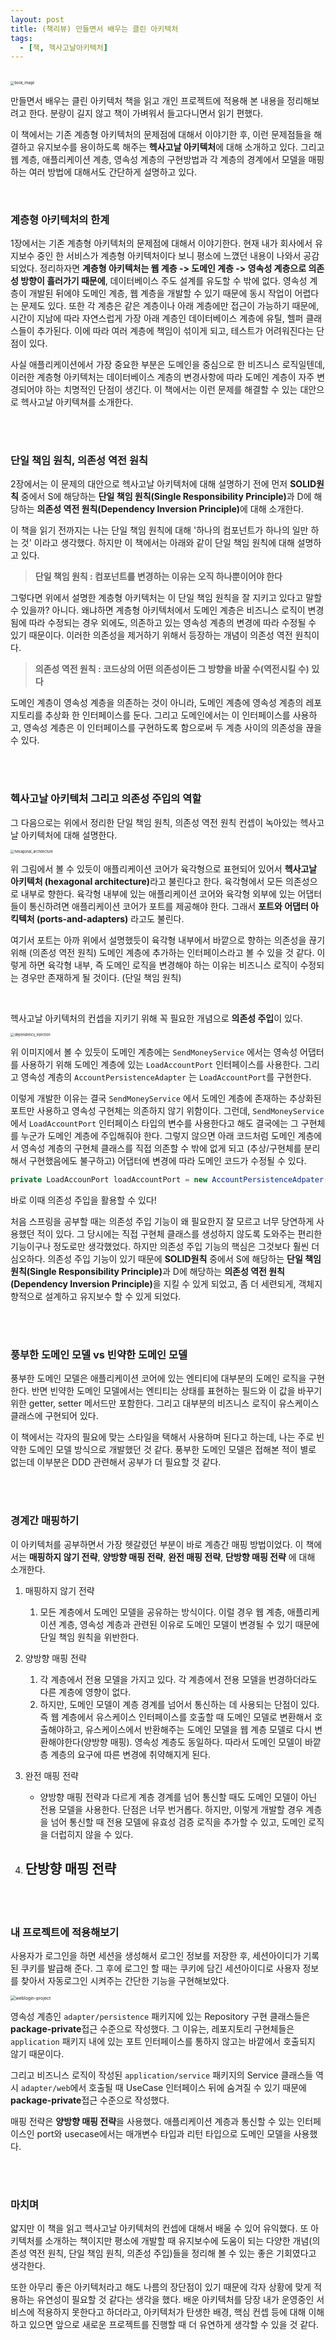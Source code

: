 ```yaml
---
layout: post
title: (책리뷰) 만들면서 배우는 클린 아키텍처
tags:
  - [책, 헥사고날아키텍처]
---
```


<br>

<img src="https://github.com/AmyJJung/blog/blob/main/images/hexagonal_architecture/clean-archi-book.jpeg?raw=true" alt="book_image" style="zoom:40%;" />

만들면서 배우는 클린 아키텍처 책을 읽고 개인 프로젝트에 적용해 본 내용을 정리해보려고 한다. 분량이 길지 않고 책이 가벼워서 들고다니면서 읽기 편했다. 

이 책에서는 기존 계층형 아키텍처의 문제점에 대해서 이야기한 후, 이런 문제점들을 해결하고 유지보수를 용이하도록 해주는 <b>헥사고날 아키텍처</b>에 대해 소개하고 있다. 그리고 웹 계층, 애플리케이션 계층, 영속성 계층의 구현방법과 각 계층의 경계에서 모델을 매핑하는 여러 방법에 대해서도 간단하게 설명하고 있다.

<br>

### 계층형 아키텍처의 한계

1장에서는 기존 계층형 아키텍처의 문제점에 대해서 이야기한다. 현재 내가 회사에서 유지보수 중인 한 서비스가 계층형 아키텍처이다 보니 평소에 느꼈던 내용이 나와서 공감되었다. 정리하자면 <b>계층형 아키텍처는 웹 계층 -> 도메인 계층 -> 영속성 계층으로 의존성 방향이 흘러가기 때문에</b>, 데이터베이스 주도 설계를 유도할 수 밖에 없다. 영속성 계층이 개발된 뒤에야 도메인 계층, 웹 계층을 개발할 수 있기 때문에 동시 작업이 어렵다는 문제도 있다. 또한 각 계층은 같은 계층이나 아래 계층에만 접근이 가능하기 때문에, 시간이 지남에 따라 자연스럽게 가장 아래 계층인 데이터베이스 계층에 유틸, 헬퍼 클래스들이 추가된다. 이에 따라 여러 계층에 책임이 섞이게 되고, 테스트가 어려워진다는 단점이 있다.

사실 애플리케이션에서 가장 중요한 부분은 도메인을 중심으로 한 비즈니스 로직일텐데, 이러한 계층형 아키텍처는 데이터베이스 계층의 변경사항에 따라 도메인 계층이 자주 변경되어야 하는 치명적인 단점이 생긴다. 이 책에서는 이런 문제를 해결할 수 있는 대안으로 헥사고날 아키텍쳐를 소개한다. 

<br><br>

### 단일 책임 원칙, 의존성 역전 원칙

2장에서는 이 문제의 대안으로 헥사고날 아키텍처에 대해 설명하기 전에 먼저 <b>SOLID원칙</b> 중에서 S에 해당하는 <b>단일 책임 원칙(Single Responsibility Principle)</b>과 D에 해당하는 <b>의존성 역전 원칙(Dependency Inversion Principle)</b>에 대해 소개한다. 

이 책을 읽기 전까지는 나는 단일 책임 원칙에 대해 '하나의 컴포넌트가 하나의 일만 하는 것' 이라고 생각했다. 하지만 이 책에서는 아래와 같이 단일 책임 원칙에 대해 설명하고 있다. 

> <b>단일 책임 원칙 : 컴포넌트를 변경하는 이유는 오직 하나뿐이어야 한다</b>

그렇다면 위에서 설명한 계층형 아키텍처는 이 단일 책임 원칙을 잘 지키고 있다고 말할 수 있을까? 아니다. 왜냐하면 계층형 아키텍처에서 도메인 계층은 비즈니스 로직이 변경됨에 따라 수정되는 경우 외에도, 의존하고 있는 영속성 계층의 변경에 따라 수정될 수 있기 때문이다. 이러한 의존성을 제거하기 위해서 등장하는 개념이 의존성 역전 원칙이다. 

> <b>의존성 역전 원칙 : 코드상의 어떤 의존성이든 그 방향을 바꿀 수(역전시킬 수) 있다</b>

도메인 계층이 영속성 계층을 의존하는 것이 아니라, 도메인 계층에 영속성 계층의 레포지토리를 추상화 한 인터페이스를 둔다. 그리고 도메인에서는 이 인터페이스를 사용하고, 영속성 계층은 이 인터페이스를 구현하도록 함으로써 두 계층 사이의 의존성을 끊을 수 있다. 

<br>

<br>

### 헥사고날 아키텍처 그리고 의존성 주입의 역할

그 다음으로는 위에서 정리한 단일 책임 원칙, 의존성 역전 원칙 컨셉이 녹아있는 헥사고날 아키텍처에 대해 설명한다.

<img src="https://github.com/AmyJJung/blog/blob/main/images/hexagonal_architecture/hexagonal.jpeg?raw=true" alt="hexagonal_architecture" style="zoom:40%;" />

위 그림에서 볼 수 있듯이 애플리케이션 코어가 육각형으로 표현되어 있어서 <b>헥사고날 아키텍처 (hexagonal architecture)</b>라고 불린다고 한다. 육각형에서 모든 의존성으로 내부로 향한다. 육각형 내부에 있는 애플리케이션 코어와 육각형 외부에 있는 어댑터들이 통신하려면 애플리케이션 코어가 포트를 제공해야 한다. 그래서 <b>포트와 어댑터 아킥텍처 (ports-and-adapters)</b> 라고도 불린다. 

여기서 포트는 아까 위에서 설명했듯이 육각형 내부에서 바깥으로 향하는 의존성을 끊기 위해 (의존성 역전 원칙)  도메인 계층에 추가하는 인터페이스라고 볼 수 있을 것 같다. 이렇게 하면 육각형 내부, 즉 도메인 로직을 변경해야 하는 이유는 비즈니스 로직이 수정되는 경우만 존재하게 될 것이다. (단일 책임 원칙)

<br>

헥사고날 아키텍처의 컨셉을 지키기 위해 꼭 필요한 개념으로 <b>의존성 주입</b>이 있다. 

<img src="https://github.com/AmyJJung/blog/blob/main/images/hexagonal_architecture/hexagonal-example.jpeg?raw=true" alt="dependency_injection" style="zoom:40%;" />

위 이미지에서 볼 수 있듯이 도메인 계층에는 `SendMoneyService` 에서는 영속성 어댑터를 사용하기 위해 도메인 계층에 있는 `LoadAccountPort` 인터페이스를 사용한다. 그리고 영속성 계층의 `AccountPersistenceAdapter` 는 `LoadAccountPort`를 구현한다. 

이렇게 개발한 이유는 결국 `SendMoneyService` 에서 도메인 계층에 존재하는 추상화된 포트만 사용하고 영속성 구현체는 의존하지 않기 위함이다. 그런데, `SendMoneyService` 에서 `LoadAccountPort` 인터페이스 타입의 변수를 사용한다고 해도 결국에는 그 구현체를 누군가 도메인 계층에 주입해줘야 한다. 그렇지 않으면 아래 코드처럼 도메인 계층에서 영속성 계층의 구현체 클래스를 직접 의존할 수 밖에 없게 되고 (추상/구현체를 분리해서 구현했음에도 불구하고) 어댑터에 변경에 따라 도메인 코드가 수정될 수 있다. 

```java
private LoadAccounPort loadAccountPort = new AccountPersistenceAdpater();
```

바로 이때 의존성 주입을 활용할 수 있다!

처음 스프링을 공부할 때는 의존성 주입 기능이 왜 필요한지 잘 모르고 너무 당연하게 사용했던 적이 있다. 그 당시에는 직접 구현체 클래스를 생성하지 않도록 도와주는 편리한 기능이구나 정도로만 생각했었다. 하지만 의존성 주입 기능의 핵심은 그것보다 훨씬 더 심오하다. 의존성 주입 기능이 있기 때문에 <b>SOLID원칙</b> 중에서 S에 해당하는 <b>단일 책임 원칙(Single Responsibility Principle)</b>과 D에 해당하는 <b>의존성 역전 원칙(Dependency Inversion Principle)</b>을 지킬 수 있게 되었고, 좀 더 세련되게, 객체지향적으로 설계하고 유지보수 할 수 있게 되었다. 

<br>

<br>

### 풍부한 도메인 모델 vs 빈약한 도메인 모델

풍부한 도메인 모델은 애플리케이션 코어에 있는 엔티티에 대부분의 도메인 로직을 구현한다. 반면 빈약한 도메인 모델에서는 엔티티는 상태를 표현하는 필드와 이 값을 바꾸기 위한 getter, setter 메서드만 포함한다. 그리고 대부분의 비즈니스 로직이 유스케이스 클래스에 구현되어 있다. 

이 책에서는 각자의 필요에 맞는 스타일을 택해서 사용하며 된다고 하는데, 나는 주로 빈약한 도메인 모델 방식으로 개발했던 것 같다. 풍부한 도메인 모델은 접해본 적이 별로 없는데 이부분은 DDD 관련해서 공부가 더 필요할 것 같다. 

<br>

<br>

### 경계간 매핑하기

이 아키텍처를 공부하면서 가장 헷갈렸던 부분이 바로 계층간 매핑 방법이었다. 이 책에서는 <b>매핑하지 않기 전략</b>,  <b>양방향 매핑 전략</b>,  <b>완전 매핑 전략</b>, <b>단방향 매핑 전략</b> 에 대해 소개한다. 

1. 매핑하지 않기 전략

   1. 모든 계층에서 도메인 모델을 공유하는 방식이다. 이럴 경우 웹 계층, 애플리케이션 계층, 영속성 계층과 관련된 이유로 도메인 모델이 변경될 수 있기 때문에 단일 책임 원칙을 위반한다.

2. 양방향 매핑 전략

   1. 각 계층에서 전용 모델을 가지고 있다. 각 계층에서 전용 모델을 번경하더라도 다른 계층에 영향이 없다. 
   2. 하지만, 도메인 모델이 계층 경계를 넘어서 통신하는 데 사용되는 단점이 있다. 즉 웹 계층에서 유스케이스 인터페이스를 호출할 때 도메인 모델로 변환해서 호출해야하고, 유스케이스에서 반환해주는 도메인 모델을 웹 계층 모델로 다시 변환해야한다(양방향 매핑). 영속성 계층도 동일하다. 따라서 도메인 모델이 바깥층 계층의 요구에 따른 변경에 취약해지게 된다. 
   
3. 완전 매핑 전략

   - 양방향 매핑 전략과 다르게 계층 경계를 넘어 통신할 때도 도메인 모델이 아닌 전용 모델을 사용한다. 단점은 너무 번거롭다. 하지만, 이렇게 개발할 경우 계층을 넘어 통신할 때 전용 모델에 유효성 검증 로직을 추가할 수 있고, 도메인 로직을 더럽히지 않을 수 있다. 

4. 단방향 매핑 전략
   - 

<br>

<br>

### 내 프로젝트에 적용해보기

사용자가 로그인을 하면 세션을 생성해서 로그인 정보를 저장한 후, 세션아이디가 기록된 쿠키를 발급해 준다. 그 후에 로그인 할 때는 쿠키에 담긴 세션아이디로 사용자 정보를 찾아서 자동로그인 시켜주는 간단한 기능을 구현해보았다. 

<img src="https://github.com/AmyJJung/blog/blob/main/images/hexagonal_architecture/tree.png?raw=true" alt="weblogin-project" style="zoom:50%;" />

영속성 계층인 `adapter/persistence` 패키지에 있는 Repository 구현 클래스들은 <b>package-private</b>접근 수준으로 작성했다. 그 이유는, 레포지토리 구현체들은 `application` 패키지 내에 있는 포트 인터페이스를 통하지 않고는 바깥에서 호출되지 않기 때문이다.

그리고 비즈니스 로직이 작성된 `application/service` 패키지의 Service 클래스들 역시 `adapter/web`에서 호출될 때 UseCase 인터페이스 뒤에 숨겨질 수 있기 때문에  <b>package-private</b>접근 수준으로 작성했다.

매핑 전략은 <b>양방향 매핑 전략</b>을 사용했다. 애플리케이션 계층과 통신할 수 있는 인터페이스인 port와 usecase에서는 매개변수 타입과 리턴 타입으로 도메인 모델을 사용했다. 

<br>

<br>

### 마치며

얇지만 이 책을 읽고 헥사고날 아키텍처의 컨셉에 대해서 배울 수 있어 유익했다. 또 아키텍처를 소개하는 책이지만 평소에 개발할 때 유지보수에 도움이 되는 다양한 개념(의존성 역전 원칙, 단일 책임 원칙, 의존성 주입)들을 정리해 볼 수 있는 좋은 기회였다고 생각한다.

또한 아무리 좋은 아키텍처라고 해도 나름의 장단점이 있기 때문에 각자 상황에 맞게 적용하는 유연성이 필요할 것 같다는 생각을 했다. 배운 아키텍처를 당장 내가 운영중인 서비스에 적용하지 못한다고 하더라고, 아키텍처가 탄생한 배경, 핵심 컨셉 등에 대해 이해하고 있으면 앞으로 새로운 프로젝트를 진행할 때 더 유연하게 생각할 수 있을 것 같다. 







